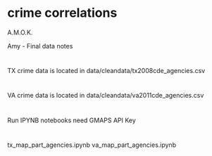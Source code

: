 # crime correlations
A.M.O.K.

Amy - Final data notes
#
TX crime data is located in 
data/cleandata/tx2008cde_agencies.csv
#
VA crime data is located in 
data/cleandata/va2011cde_agencies.csv
#
Run IPYNB notebooks need GMAPS API Key
#
tx_map_part_agencies.ipynb
va_map_part_agencies.ipynb